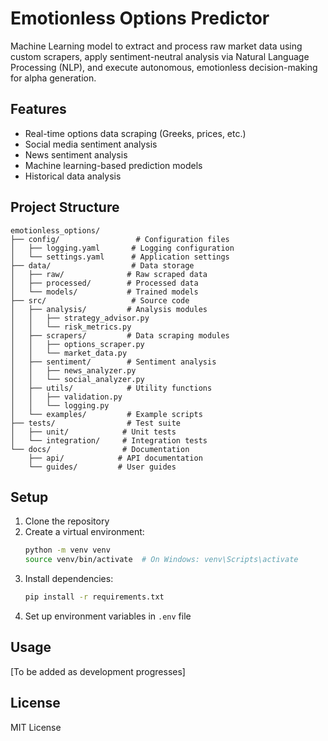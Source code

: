 # Emotionless Options Predictor

Machine Learning model to extract and process raw market data using custom scrapers, apply sentiment-neutral analysis via Natural Language Processing (NLP), and execute autonomous, emotionless decision-making for alpha generation.
## Features

- Real-time options data scraping (Greeks, prices, etc.)
- Social media sentiment analysis
- News sentiment analysis
- Machine learning-based prediction models
- Historical data analysis

## Project Structure

```
emotionless_options/
├── config/                 # Configuration files
│   ├── logging.yaml       # Logging configuration
│   └── settings.yaml      # Application settings
├── data/                  # Data storage
│   ├── raw/              # Raw scraped data
│   ├── processed/        # Processed data
│   └── models/           # Trained models
├── src/                   # Source code
│   ├── analysis/         # Analysis modules
│   │   ├── strategy_advisor.py
│   │   └── risk_metrics.py
│   ├── scrapers/         # Data scraping modules
│   │   ├── options_scraper.py
│   │   └── market_data.py
│   ├── sentiment/        # Sentiment analysis
│   │   ├── news_analyzer.py
│   │   └── social_analyzer.py
│   ├── utils/            # Utility functions
│   │   ├── validation.py
│   │   └── logging.py
│   └── examples/         # Example scripts
├── tests/                # Test suite
│   ├── unit/            # Unit tests
│   └── integration/     # Integration tests
└── docs/                # Documentation
    ├── api/            # API documentation
    └── guides/         # User guides
```

## Setup

1. Clone the repository
2. Create a virtual environment:
   ```bash
   python -m venv venv
   source venv/bin/activate  # On Windows: venv\Scripts\activate
   ```
3. Install dependencies:
   ```bash
   pip install -r requirements.txt
   ```
4. Set up environment variables in `.env` file

## Usage

[To be added as development progresses]

## License

MIT License
